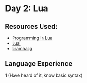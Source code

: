 # Day 2: Lua

## Resources Used:
* [Programming In Lua](https://www.lua.org/pil/1.html)
* [Luai](http://pgl.yoyo.org/luai/i/about)
* [bramhaag](https://i.imgur.com/2IHIMN3.png)

## Language Experience
**1** (Have heard of it, know basic syntax)
